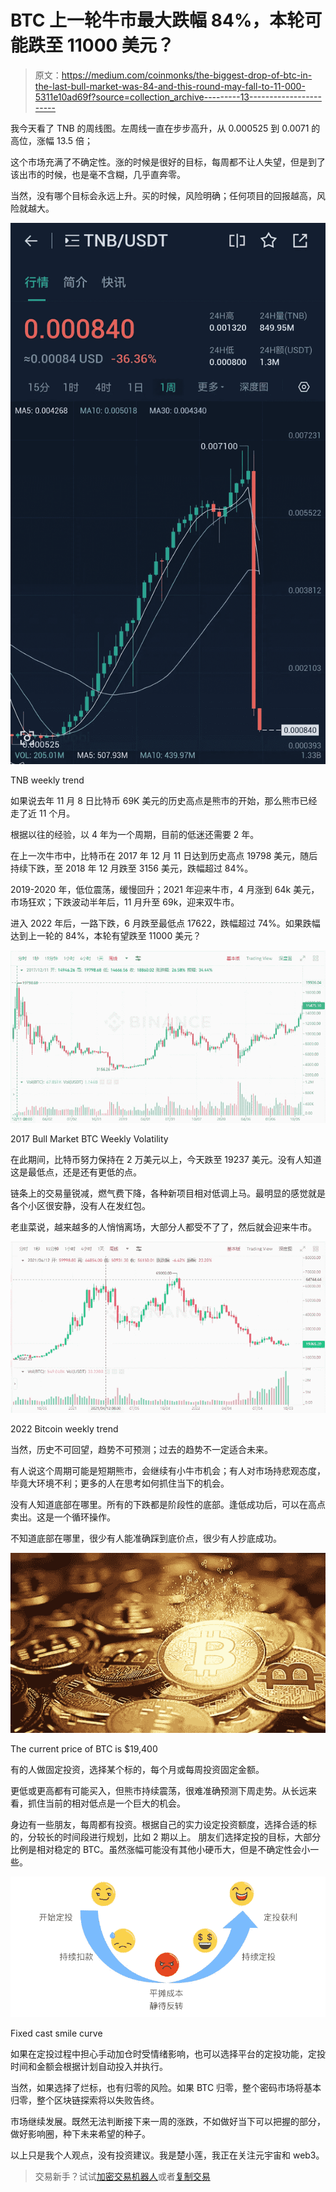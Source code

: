 # BTC 上一轮牛市最大跌幅 84%，本轮可能跌至 11000 美元？

> 原文：<https://medium.com/coinmonks/the-biggest-drop-of-btc-in-the-last-bull-market-was-84-and-this-round-may-fall-to-11-000-5311e10ad69f?source=collection_archive---------13----------------------->

我今天看了 TNB 的周线图。左周线一直在步步高升，从 0.000525 到 0.0071 的高位，涨幅 13.5 倍；

这个市场充满了不确定性。涨的时候是很好的目标，每周都不让人失望，但是到了该出市的时候，也是毫不含糊，几乎直奔零。

当然，没有哪个目标会永远上升。买的时候，风险明确；任何项目的回报越高，风险就越大。

![](img/bedb07943c9121035662eb42b0513e4c.png)

TNB weekly trend

如果说去年 11 月 8 日比特币 69K 美元的历史高点是熊市的开始，那么熊市已经走了近 11 个月。

根据以往的经验，以 4 年为一个周期，目前的低迷还需要 2 年。

在上一次牛市中，比特币在 2017 年 12 月 11 日达到历史高点 19798 美元，随后持续下跌，至 2018 年 12 月跌至 3156 美元，跌幅超过 84%。

2019-2020 年，低位震荡，缓慢回升；2021 年迎来牛市，4 月涨到 64k 美元，市场狂欢；下跌波动半年后，11 月升至 69k，迎来双牛市。

进入 2022 年后，一路下跌，6 月跌至最低点 17622，跌幅超过 74%。如果跌幅达到上一轮的 84%，本轮有望跌至 11000 美元？

![](img/69f1574485780a342ff4140404450aa9.png)

2017 Bull Market BTC Weekly Volatility

在此期间，比特币努力保持在 2 万美元以上，今天跌至 19237 美元。没有人知道这是最低点，还是还有更低的点。

链条上的交易量锐减，燃气费下降，各种新项目相对低调上马。最明显的感觉就是各个小区很安静，没有人在发红包。

老韭菜说，越来越多的人悄悄离场，大部分人都受不了了，然后就会迎来牛市。

![](img/c311c54fa7f27129736ecd19d7907551.png)

2022 Bitcoin weekly trend

当然，历史不可回望，趋势不可预测；过去的趋势不一定适合未来。

有人说这个周期可能是短期熊市，会继续有小牛市机会；有人对市场持悲观态度，毕竟大环境不利；更多的人在思考如何抓住当下的机会。

没有人知道底部在哪里。所有的下跌都是阶段性的底部。逢低成功后，可以在高点卖出。这是一个循环操作。

不知道底部在哪里，很少有人能准确踩到底价点，很少有人抄底成功。

![](img/2cffe88b0823455a227a1d4045c8a562.png)

The current price of BTC is $19,400

有的人做固定投资，选择某个标的，每个月或每周投资固定金额。

更低或更高都有可能买入，但熊市持续震荡，很难准确预测下周走势。从长远来看，抓住当前的相对低点是一个巨大的机会。

身边有一些朋友，每周都有投资。根据自己的实力设定投资额度，选择合适的标的，分较长的时间段进行规划，比如 2 期以上。
朋友们选择定投的目标，大部分比例是相对稳定的 BTC。虽然涨幅可能没有其他小硬币大，但是不确定性会小一些。

![](img/32e4daef948083863eb233b43f2d12ab.png)

Fixed cast smile curve

如果在定投过程中担心手动加仓时受情绪影响，也可以选择平台的定投功能，定投时间和金额会根据计划自动投入并执行。

当然，如果选择了烂标，也有归零的风险。如果 BTC 归零，整个密码市场将基本归零，整个区块链探索将以失败告终。

市场继续发展。既然无法判断接下来一周的涨跌，不如做好当下可以把握的部分，做好影响圈，种下未来希望的种子。

以上只是我个人观点，没有投资建议。我是楚小莲，我正在关注元宇宙和 web3。

> 交易新手？试试[加密交易机器人](/coinmonks/crypto-trading-bot-c2ffce8acb2a)或者[复制交易](/coinmonks/top-10-crypto-copy-trading-platforms-for-beginners-d0c37c7d698c)